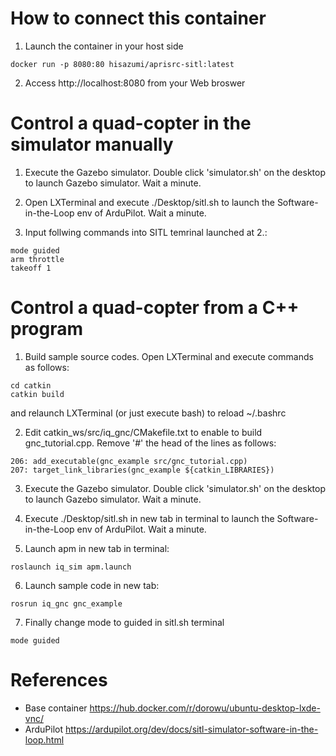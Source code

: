 # How to connect this container

1. Launch the container in your host side
```
docker run -p 8080:80 hisazumi/aprisrc-sitl:latest
```

2. Access http://localhost:8080 from your Web broswer

# Control a quad-copter in the simulator manually

1. Execute the Gazebo simulator. Double click 'simulator.sh' on the desktop to launch Gazebo simulator. Wait a minute. 

2. Open LXTerminal and execute ./Desktop/sitl.sh to launch the Software-in-the-Loop env of ArduPilot. Wait a minute.

3. Input follwing commands into SITL temrinal launched at 2.:
```
mode guided
arm throttle
takeoff 1
```

# Control a quad-copter from a C++ program

1. Build sample source codes. Open LXTerminal and execute commands as follows:

```
cd catkin
catkin build
```

and relaunch LXTerminal (or just execute bash) to reload ~/.bashrc

2. Edit catkin_ws/src/iq_gnc/CMakefile.txt to enable to build gnc_tutorial.cpp. Remove '#' the head of the lines as follows:

```
206: add_executable(gnc_example src/gnc_tutorial.cpp)
207: target_link_libraries(gnc_example ${catkin_LIBRARIES})
```

3. Execute the Gazebo simulator. Double click 'simulator.sh' on the desktop to launch Gazebo simulator. Wait a minute. 

4. Execute ./Desktop/sitl.sh in new tab in terminal to launch the Software-in-the-Loop env of ArduPilot. Wait a minute.

5. Launch apm in new tab in terminal:

```
roslaunch iq_sim apm.launch
```

6. Launch sample code in new tab:

```
rosrun iq_gnc gnc_example
```

7. Finally change mode to guided in sitl.sh terminal

```
mode guided
````

# References
- Base container https://hub.docker.com/r/dorowu/ubuntu-desktop-lxde-vnc/ 
- ArduPilot https://ardupilot.org/dev/docs/sitl-simulator-software-in-the-loop.html

